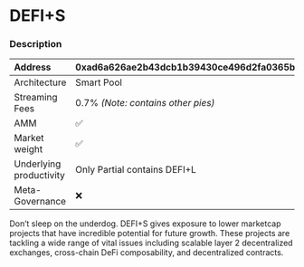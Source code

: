 # DEFI+S

### Description

| Address | 0xad6a626ae2b43dcb1b39430ce496d2fa0365ba9c |
| :--- | :--- |
| Architecture | Smart Pool |
| Streaming Fees | 0.7% _\(Note: contains other pies\)_ |
| AMM | ✅ |
| Market weight | ✅ |
| Underlying productivity | Only Partial contains DEFI+L |
| Meta-Governance | ❌ |

  
  
Don’t sleep on the underdog. DEFI+S gives exposure to lower marketcap projects that have incredible potential for future growth. These projects are tackling a wide range of vital issues including scalable layer 2 decentralized exchanges, cross-chain DeFi composability, and decentralized contracts.

